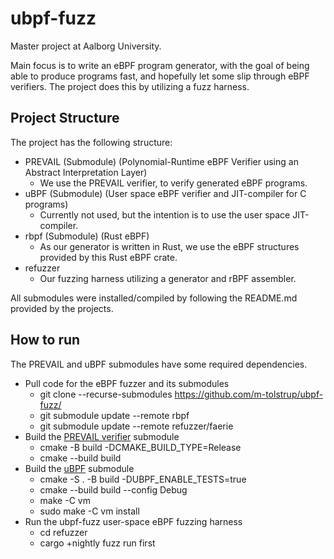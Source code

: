 # ubpf-fuzz

Master project at Aalborg University.

Main focus is to write an eBPF program generator, with the goal of being able to produce programs fast, and hopefully let some slip through eBPF verifiers.
The project does this by utilizing a fuzz harness.

## Project Structure

The project has the following structure:

- PREVAIL (Submodule) (Polynomial-Runtime eBPF Verifier using an Abstract Interpretation Layer)
  - We use the PREVAIL verifier, to verify generated eBPF programs.
- uBPF (Submodule) (User space eBPF verifier and JIT-compiler for C programs)
  - Currently not used, but the intention is to use the user space JIT-compiler.
- rbpf (Submodule) (Rust eBPF)
  - As our generator is written in Rust, we use the eBPF structures provided by this Rust eBPF crate.
- refuzzer
  - Our fuzzing harness utilizing a generator and rBPF assembler.

All submodules were installed/compiled by following the README.md provided by the projects.

## How to run
The PREVAIL and uBPF submodules have some required dependencies.

- Pull code for the eBPF fuzzer and its submodules
  - git clone --recurse-submodules https://github.com/m-tolstrup/ubpf-fuzz/
  - git submodule update --remote rbpf
  - git submodule update --remote refuzzer/faerie
- Build the [PREVAIL verifier](https://github.com/vbpf/ebpf-verifier) submodule
  - cmake -B build -DCMAKE_BUILD_TYPE=Release
  - cmake --build build
- Build the [uBPF](https://github.com/iovisor/ubpf) submodule
  - cmake -S . -B build -DUBPF_ENABLE_TESTS=true
  - cmake --build build --config Debug
  - make -C vm
  - sudo make -C vm install
- Run the ubpf-fuzz user-space eBPF fuzzing harness 
  - cd refuzzer
  - cargo +nightly fuzz run first
